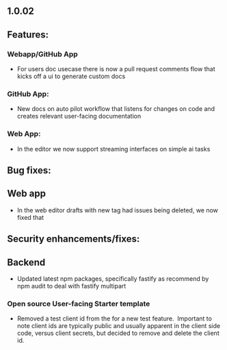 ## 1.0.02

## Features:

### Webapp/GitHub App

* For users doc usecase there is now a pull request comments flow that kicks off a ui to generate custom docs

### GitHub App:

* New docs on auto pilot workflow that listens for changes on code and creates relevant user-facing documentation

### Web App:

* In the editor we now support streaming interfaces on simple ai tasks

## Bug fixes:

## Web app

* In the web editor drafts with new tag had issues being deleted, we now fixed that

## Security enhancements/fixes:

## Backend

* Updated latest npm packages, specifically fastify as recommend by npm audit to deal with fastify multipart

### Open source User-facing Starter template

* Removed a test client id from the for a new test feature.  Important to note client ids are typically public and usually apparent in the client side code, versus client secrets, but decided to remove and delete the client id.
